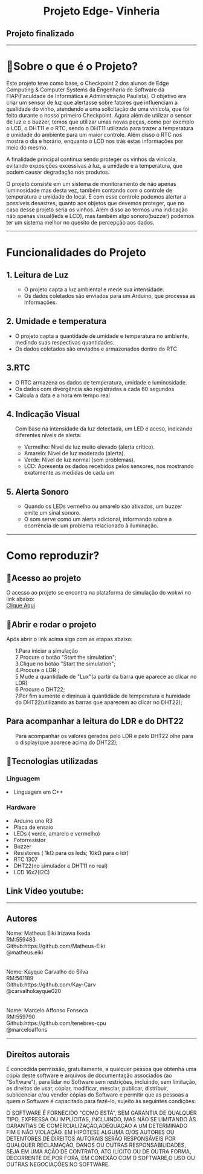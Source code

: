 <h1 align="center">Projeto Edge- Vinheria</h1>
<h2 align=”center”>
Projeto finalizado
</h2>
<hr></hr>

<h1>📘Sobre o que é o Projeto?</h1>
<p>Este projeto teve como base, o Checkpoint 2 dos alunos de Edge Computing & Computer Systems da Engenharia de Software da FIAP(Faculdade de Informática e Administração Paulista). O objetivo era criar um sensor de luz que alertasse sobre fatores que influenciam a qualidade do vinho, atendendo a uma solicitação de uma vinícola, que foi feito durante o nosso primeiro Checkpoint. Agora além de utilizar o sensor de luz e o buzzer, temos que utilizar umas novas peças, como por exemplo o LCD, o DHT11 e o RTC, sendo o DHT11 utilizado para trazer a temperatura e umidade do ambiente para um maior controle. Além disso o RTC nos mostra o dia e horário, enquanto o LCD nos trás estas informações por meio do mesmo.</p>
<p>A finalidade principal continua sendo proteger os vinhos da vinícola, evitando exposições excessivas à luz, a umidade e a temperatura, que podem causar degradação nos produtos.</p>
<p>O projeto consiste em um sistema de monitoramento de não apenas luminosidade mas desta vez, também contando com o controle de temperatura e umidade do local. E com esse controle podemos alertar a possíveis desastres, quanto aos objetos que devemos proteger, que no caso desse projeto seria os vinhos. Além disso ao termos uma indicação não apenas visual(leds e LCD), mas também algo sonoro(buzzer) podemos ter um sistema melhor no quesito de percepção aos dados.</p>
<hr></hr>
<h1>Funcionalidades do Projeto</h1>
<h2>1. Leitura de Luz</h2>
<ul>
  <ul>
    <li>O projeto capta a luz ambiental e mede sua intensidade.</li>
    <li>Os dados coletados são enviados para um Arduino, que processa as informações.</li>
  </ul>
</ul>
<h2>2. Umidade e temperatura</h2>
<ul>
  <li>O projeto capta a quantidade de umidade e temperatura no ambiente, medindo suas respectivas quantidades.</li>
  <li>Os dados coletados são enviados e armazenados dentro do RTC</li>
</ul>
<h2>3.RTC</h2>
<ul>
  <li>O RTC armazena os dados de temperatura, umidade e luminosidade.</li>
  <li>Os dados com divergência são registradas a cada 60 segundos</li>
  <li>Calcula a data e a hora em tempo real</li>
</ul>
<h2>4. Indicação Visual</h2>
<ul>
  <div>Com base na intensidade da luz detectada, um LED é aceso, indicando diferentes níveis de alerta:</div>
  <ul>
    <li>Vermelho: Nível de luz muito elevado (alerta crítico).</li>
    <li>Amarelo: Nível de luz moderado (alerta).</li>
    <li>Verde: Nível de luz normal (sem problemas).</li>
    <li>LCD: Apresenta os dados recebidos pelos sensores, nos mostrando exatamente as medidas de cada um</li>
  </ul>
</ul>



<h2>5. Alerta Sonoro</h2>
<ul>
  <ul>
    <li>Quando os LEDs vermelho ou amarelo são ativados, um buzzer emite um sinal sonoro.</li>
    <li>O som serve como um alerta adicional, informando sobre a ocorrência de um problema relacionado à iluminação.</li>
  </ul>
</ul>
<hr></hr>
<h1>Como reproduzir?</h1>

<h2>📁Acesso ao projeto</h2>

<div>O acesso ao projeto se encontra na plataforma de simulação do wokwi no link abaixo:</div>
<a href= "https://wokwi.com/projects/412942284223900673">Clique Aqui</a>

<h2>🙋Abrir e rodar o projeto</h2>
<div>Após abrir o link acima siga com as etapas abaixo:</div>
<ul> 
  <div>1.Para iniciar a simulação</div>
  <div>2.Procure o botão "Start the simulation";</div>
  <div>3.Clique no botão "Start the simulation";</div>
  <div>4.Procure o LDR ;</div>
  <div>5.Mude a quantidade de "Lux"(a partir da barra que aparece ao clicar no LDR)</div>
  <div>6.Procure o DHT22;</div>
  <div>7.Por fim aumente e diminua a quantidade de temperatura e humidade do DHT22(utilizando as barras que aparecem ao clicar no DHT22);</div>
  
</ul>
<h2>Para acompanhar a leitura do LDR e do DHT22</h2>
<ul>
  <div>Para acompanhar os valores gerados pelo LDR e pelo DHT22 olhe para o display(que aparece acima do DHT22);</div>
</ul>
<h2>🎯Tecnologias utilizadas</h2>

<h3>Linguagem</h3>
<li>Linguagem em C++</li>
<h3>Hardware</h3>
<li>Arduino uno R3</li>
<li>Placa de ensaio</li>
<li>LEDs ( verde, amarelo e vermelho)</li>
<li>Fotorresistor</li>
<li>Buzzer</li>
<li>Resistores ( 1kΩ para os leds; 10kΩ para o ldr)</li>
<li>RTC 1307</li>
<li>DHT22(no simulador e DHT11 no real)</li>
<li>LCD 16x2(I2C)</li>

<h2>Link Vídeo youtube:</h2>

<hr></hr>

<h2>Autores</h2>

<div>Nome: Matheus Eiki Irizawa Ikeda</div> 
<div>RM:559483</div>
<div>Github:https://github.com/Matheus-Eiki</div>
<div>@matheus.eiki</div>
<br></br>
<div>Nome: Kayque Carvalho do Silva</div> 
<div>RM:561189</div>
<div>Github:https://github.com/Kay-Carv</div>
<div>@carvalhokayque020</div>
<br></br>
<div>Nome: Marcelo Affonso Fonseca</div> 
<div>RM:559790</div>
<div>Github:https://github.com/tenebres-cpu</div>
<div>@marceloaffons</div>

<hr></hr>


<h2>Direitos autorais</h2>
É concedida permissão, gratuitamente, a qualquer pessoa que obtenha uma cópia deste software e arquivos de documentação associados (ao "Software"), para lidar no Software sem restrições, incluindo, sem limitação, os direitos de usar, copiar, modificar, mesclar, publicar, distribuir, sublicenciar e/ou vender cópias do Software e permitir que as pessoas a quem o Software é capacitado para fazê-lo, sujeito às seguintes condições:

O SOFTWARE É FORNECIDO "COMO ESTÁ", SEM GARANTIA DE QUALQUER TIPO, EXPRESSA OU IMPLÍCITAS, INCLUINDO, MAS NÃO SE LIMITANDO ÀS GARANTIAS DE COMERCIALIZAÇÃO,ADEQUAÇÃO A UM DETERMINADO FIM E NÃO VIOLAÇÃO. EM HIPÓTESE ALGUMA O/OS AUTORES OU DETENTORES DE DIREITOS AUTORAIS SERÃO RESPONSÁVEIS POR QUALQUER RECLAMAÇÃO, DANOS OU OUTRAS RESPONSABILIDADES, SEJA EM UMA AÇÃO DE CONTRATO, ATO ILÍCITO OU DE OUTRA FORMA, DECORRENTE DE,POR FORA, EM CONEXÃO COM O SOFTWARE,O USO OU OUTRAS NEGOCIAÇÕES NO SOFTWARE.

